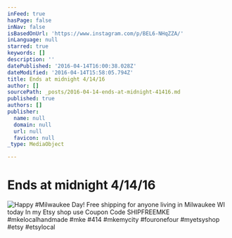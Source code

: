 ```yaml
---
inFeed: true
hasPage: false
inNav: false
isBasedOnUrl: 'https://www.instagram.com/p/BEL6-NHqZZA/'
inLanguage: null
starred: true
keywords: []
description: ''
datePublished: '2016-04-14T16:00:38.028Z'
dateModified: '2016-04-14T15:58:05.794Z'
title: Ends at midnight 4/14/16
author: []
sourcePath: _posts/2016-04-14-ends-at-midnight-41416.md
published: true
authors: []
publisher:
  name: null
  domain: null
  url: null
  favicon: null
_type: MediaObject

---
```

# Ends at midnight 4/14/16
![Happy #Milwaukee Day! Free shipping for anyone living in Milwaukee WI today In my Etsy shop use Coupon Code SHIPFREEMKE #mkelocalhandmade #mke #414 #mkemycity #fouronefour #myetsyshop #etsy #etsylocal](https://scontent.cdninstagram.com/t51.2885-15/s640x640/sh0.08/e35/12950192_521179478068245_606698126_n.jpg?ig_cache_key=MTIyODMzNDY4NDc4MDk5MjA2NA%3D%3D.2)